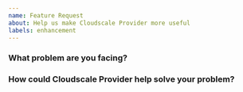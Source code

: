 ```yaml
---
name: Feature Request
about: Help us make Cloudscale Provider more useful
labels: enhancement
---
```

<!--
Thank you for helping to improve Cloudscale Provider!

Please be sure to search for open issues before raising a new one. We use issues
for bug reports and feature requests. Please find us at https://slack.crossplane.io
for questions, support, and discussion.
-->

### What problem are you facing?
<!--
Please tell us a little about your use case - it's okay if it's hypothetical!
Leading with this context helps frame the feature request so we can ensure we
implement it sensibly.
--->

### How could Cloudscale Provider help solve your problem?
<!--
Let us know how you think Cloudscale Provider could help with your use case.
-->
